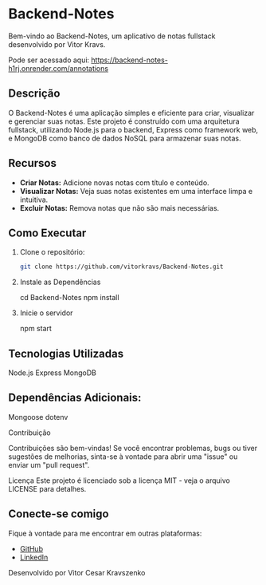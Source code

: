 # Backend-Notes

Bem-vindo ao Backend-Notes, um aplicativo de notas fullstack desenvolvido por Vitor Kravs.

Pode ser acessado aqui: https://backend-notes-h1rj.onrender.com/annotations

## Descrição

O Backend-Notes é uma aplicação simples e eficiente para criar, visualizar e gerenciar suas notas. Este projeto é construído com uma arquitetura fullstack, utilizando Node.js para o backend, Express como framework web, e MongoDB como banco de dados NoSQL para armazenar suas notas.

## Recursos

- **Criar Notas:** Adicione novas notas com título e conteúdo.
- **Visualizar Notas:** Veja suas notas existentes em uma interface limpa e intuitiva.
- **Excluir Notas:** Remova notas que não são mais necessárias.

## Como Executar

1. Clone o repositório:

   ```bash
   git clone https://github.com/vitorkravs/Backend-Notes.git

2. Instale as Dependências
   
   cd Backend-Notes
   npm install

4. Inicie o servidor

   npm start

## Tecnologias Utilizadas

  Node.js
  Express
  MongoDB
  
## Dependências Adicionais:

Mongoose
dotenv

Contribuição

Contribuições são bem-vindas! Se você encontrar problemas, bugs ou tiver sugestões de melhorias, sinta-se à vontade para abrir uma "issue" ou enviar um "pull request".

Licença
Este projeto é licenciado sob a licença MIT - veja o arquivo LICENSE para detalhes.

## Conecte-se comigo

Fique à vontade para me encontrar em outras plataformas:

- [GitHub](https://github.com/vitorkravs)
- [LinkedIn](https://www.linkedin.com/in/vitor-kravszenko-80748a234/)

 Desenvolvido por Vitor Cesar Kravszenko
   
